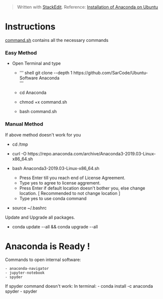 ﻿


> Written with [StackEdit](https://stackedit.io/).
> Reference: [Installation of Anaconda on Ubuntu](https://www.digitalocean.com/community/tutorials/how-to-install-anaconda-on-ubuntu-18-04-quickstart)

 # Instructions
[command.sh](https://github.com/SarCode/Ubuntu-Software/blob/master/Anaconda/command.sh) contains all the necessary commands

### Easy Method
- Open Terminal and type

	- ''' shell
	git clone --depth 1 https://<span></span>github.com/SarCode/Ubuntu-Software Anaconda  
	'''
	
	- cd Anaconda
	- chmod +x command.sh
	- bash command.sh
	

### Manual Method
If above method doesn't work for you

 - cd /tmp

 - curl -O https://<span></span>repo.anaconda.com/archive/Anaconda3-2019.03-Linux-x86_64.sh

 - bash Anaconda3-2019.03-Linux-x86_64.sh
	- Press Enter till you reach end of License Agreement.
	- Type yes to agree to license aggrement.
	- Press Enter if default location doesn't bother you, else change location. [ Recommended to not change location ]
	- Type yes to use conda command
	
- source ~/.bashrc

Update and Upgrade all packages.

- conda update --all && conda upgrade --all

  

# Anaconda is Ready !

Commands to open internal software:

	- anaconda-navigator
	- jupyter-notebook
	- spyder

If spyder command doesn't work:
In terminal:
	- 	conda install -c anaconda spyder 
	- 	spyder
